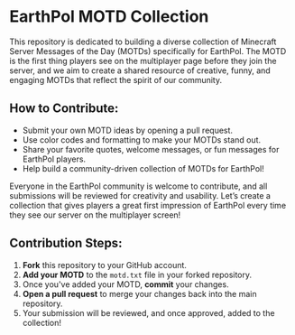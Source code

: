 # EarthPol MOTD Collection

This repository is dedicated to building a diverse collection of Minecraft Server Messages of the Day (MOTDs) specifically for EarthPol. The MOTD is the first thing players see on the multiplayer page before they join the server, and we aim to create a shared resource of creative, funny, and engaging MOTDs that reflect the spirit of our community.

## How to Contribute:
- Submit your own MOTD ideas by opening a pull request.
- Use color codes and formatting to make your MOTDs stand out.
- Share your favorite quotes, welcome messages, or fun messages for EarthPol players.
- Help build a community-driven collection of MOTDs for EarthPol!

Everyone in the EarthPol community is welcome to contribute, and all submissions will be reviewed for creativity and usability. Let’s create a collection that gives players a great first impression of EarthPol every time they see our server on the multiplayer screen!

## Contribution Steps:
1. **Fork** this repository to your GitHub account.
2. **Add your MOTD** to the `motd.txt` file in your forked repository.
3. Once you've added your MOTD, **commit** your changes.
4. **Open a pull request** to merge your changes back into the main repository.
5. Your submission will be reviewed, and once approved, added to the collection!
